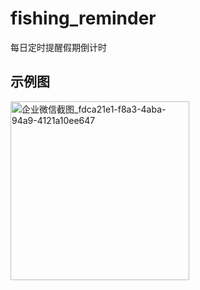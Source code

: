# fishing_reminder
每日定时提醒假期倒计时

## 示例图
<img width="286" alt="企业微信截图_fdca21e1-f8a3-4aba-94a9-4121a10ee647" src="https://user-images.githubusercontent.com/20706222/193435624-e5b62394-bc56-46dd-b446-cb719321f347.png">
